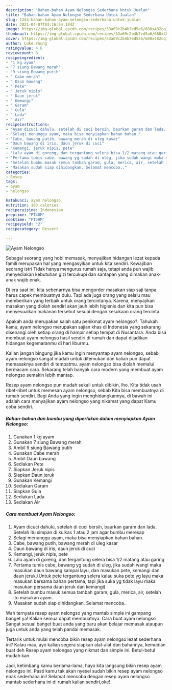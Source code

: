 ```yaml
---
description: "Bahan-bahan Ayam Nelongso Sederhana Untuk Jualan"
title: "Bahan-bahan Ayam Nelongso Sederhana Untuk Jualan"
slug: 1244-bahan-bahan-ayam-nelongso-sederhana-untuk-jualan
date: 2021-04-07T03:16:54.184Z
image: https://img-global.cpcdn.com/recipes/53a69c2b4b7ed5a6/680x482cq70/ayam-nelongso-foto-resep-utama.jpg
thumbnail: https://img-global.cpcdn.com/recipes/53a69c2b4b7ed5a6/680x482cq70/ayam-nelongso-foto-resep-utama.jpg
cover: https://img-global.cpcdn.com/recipes/53a69c2b4b7ed5a6/680x482cq70/ayam-nelongso-foto-resep-utama.jpg
author: Luke Young
ratingvalue: 4.6
reviewcount: 8
recipeingredient:
- "1 kg ayam"
- "7 siung Bawang merah"
- "9 siung Bawang putih"
- " Cabe merah"
- " Daun bawang"
- " Pete"
- " Jeruk nipis"
- " Daun jeruk"
- " Kemangi"
- " Garam"
- " Gula"
- " Lada"
- " Air"
recipeinstructions:
- "Ayam dicuci dahulu, setelah di cuci bersih, baurkan garam dan lada. Setelah itu simpan di kulkas 1 atau 2 jam agar bumbu meresap"
- "Selagi menunggu ayam, maka bisa menyiapkan bahan bahan."
- "Cabe, bawang putih, bawang merah di uleg kasar"
- "Daun bawang di iris, daun jeruk di cuci"
- "Kemangi, jeruk nipis, pete"
- "Lalu ayam di goreng, dan tergantung selera bisa 1/2 matang atau garing"
- "Pertama tumis cabe, bawang yg sudah di uleg, jika sudah wangi maka masukan daun bawang sampai layu, dan masukan pete, kemangi dan daun jeruk.(Untuk pete tergantung selera kalau suka pete yg layu maka masukan bersama bahan pertama, tapi jika suka yg tidak layu maka masukan persama daun jeruk dan kemangi)"
- "Setelah bumbu masuk semua tambah garam, gula, merica, air, setelah itu masukan ayam."
- "Masakan sudah siap dihidangkan. Selamat mencoba.."
categories:
- Resep
tags:
- ayam
- nelongso

katakunci: ayam nelongso 
nutrition: 183 calories
recipecuisine: Indonesian
preptime: "PT40M"
cooktime: "PT59M"
recipeyield: "2"
recipecategory: Dessert

---
```



![Ayam Nelongso](https://img-global.cpcdn.com/recipes/53a69c2b4b7ed5a6/680x482cq70/ayam-nelongso-foto-resep-utama.jpg)

Sebagai seorang yang hobi memasak, menyajikan hidangan lezat kepada famili merupakan hal yang mengasyikan untuk kita sendiri. Kewajiban seorang istri Tidak hanya mengurus rumah saja, tetapi anda pun wajib menyediakan kebutuhan gizi tercukupi dan santapan yang dimakan anak-anak wajib enak.

Di era  saat ini, kita sebenarnya bisa mengorder masakan siap saji tanpa harus capek membuatnya dulu. Tapi ada juga orang yang selalu mau memberikan yang terbaik untuk orang tercintanya. Karena, menyajikan masakan yang diolah sendiri akan jauh lebih higienis dan kita pun bisa menyesuaikan makanan tersebut sesuai dengan kesukaan orang tercinta. 



Apakah anda merupakan salah satu penikmat ayam nelongso?. Tahukah kamu, ayam nelongso merupakan sajian khas di Indonesia yang sekarang disenangi oleh setiap orang di hampir setiap tempat di Nusantara. Anda bisa membuat ayam nelongso hasil sendiri di rumah dan dapat dijadikan hidangan kegemaranmu di hari liburmu.

Kalian jangan bingung jika kamu ingin menyantap ayam nelongso, sebab ayam nelongso sangat mudah untuk ditemukan dan kalian pun dapat memasaknya sendiri di tempatmu. ayam nelongso bisa diolah memalui bermacam cara. Sekarang telah banyak cara modern yang membuat ayam nelongso semakin lebih mantap.

Resep ayam nelongso pun mudah sekali untuk dibikin, lho. Kita tidak usah ribet-ribet untuk memesan ayam nelongso, sebab Kita bisa membuatnya di rumah sendiri. Bagi Anda yang ingin menghidangkannya, di bawah ini adalah cara menyajikan ayam nelongso yang nikamat yang dapat Kamu coba sendiri.

<!--inarticleads1-->

##### Bahan-bahan dan bumbu yang diperlukan dalam menyiapkan Ayam Nelongso:

1. Gunakan 1 kg ayam
1. Gunakan 7 siung Bawang merah
1. Ambil 9 siung Bawang putih
1. Gunakan  Cabe merah
1. Ambil  Daun bawang
1. Sediakan  Pete
1. Siapkan  Jeruk nipis
1. Siapkan  Daun jeruk
1. Gunakan  Kemangi
1. Sediakan  Garam
1. Siapkan  Gula
1. Sediakan  Lada
1. Sediakan  Air




<!--inarticleads2-->

##### Cara membuat Ayam Nelongso:

1. Ayam dicuci dahulu, setelah di cuci bersih, baurkan garam dan lada. Setelah itu simpan di kulkas 1 atau 2 jam agar bumbu meresap
1. Selagi menunggu ayam, maka bisa menyiapkan bahan bahan.
1. Cabe, bawang putih, bawang merah di uleg kasar
1. Daun bawang di iris, daun jeruk di cuci
1. Kemangi, jeruk nipis, pete
1. Lalu ayam di goreng, dan tergantung selera bisa 1/2 matang atau garing
1. Pertama tumis cabe, bawang yg sudah di uleg, jika sudah wangi maka masukan daun bawang sampai layu, dan masukan pete, kemangi dan daun jeruk.(Untuk pete tergantung selera kalau suka pete yg layu maka masukan bersama bahan pertama, tapi jika suka yg tidak layu maka masukan persama daun jeruk dan kemangi)
1. Setelah bumbu masuk semua tambah garam, gula, merica, air, setelah itu masukan ayam.
1. Masakan sudah siap dihidangkan. Selamat mencoba..




Wah ternyata resep ayam nelongso yang mantab simple ini gampang banget ya! Kalian semua dapat membuatnya. Cara buat ayam nelongso Sangat sesuai banget buat anda yang baru akan belajar memasak ataupun juga untuk anda yang telah pandai memasak.

Tertarik untuk mulai mencoba bikin resep ayam nelongso lezat sederhana ini? Kalau mau, ayo kalian segera siapkan alat-alat dan bahannya, kemudian buat deh Resep ayam nelongso yang nikmat dan simple ini. Betul-betul mudah kan. 

Jadi, ketimbang kamu berlama-lama, hayo kita langsung bikin resep ayam nelongso ini. Pasti kamu tak akan nyesel sudah bikin resep ayam nelongso enak sederhana ini! Selamat mencoba dengan resep ayam nelongso mantab sederhana ini di rumah kalian sendiri,oke!.

